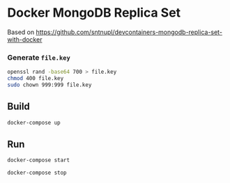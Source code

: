 # Docker MongoDB Replica Set

Based on https://github.com/sntnupl/devcontainers-mongodb-replica-set-with-docker

### Generate `file.key`
```bash
openssl rand -base64 700 > file.key
chmod 400 file.key
sudo chown 999:999 file.key
```

## Build
```bash
docker-compose up
```

## Run
```bash
docker-compose start
```

```bash
docker-compose stop
```